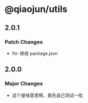 # @qiaojun/utils

## 2.0.1

### Patch Changes

- fix: 修改 package.json

## 2.0.0

### Major Changes

- 这个是啥意思啊，我先自己测试一哈
